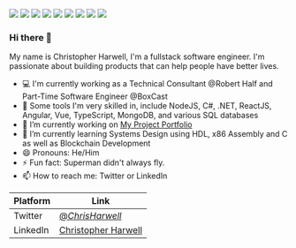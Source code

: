 
<a><img src="https://img.shields.io/badge/Backend-NodeJS-success"></a>
<a><img src="https://img.shields.io/badge/Backend-C%23-success"></a>
<a><img src="https://img.shields.io/badge/Backend-.NET-success"></a>
<a><img src="https://img.shields.io/badge/Database-PostgreSQL-9cf"></a>
<a><img src="https://img.shields.io/badge/Database-SQLServer-9cf"></a>
<a><img src="https://img.shields.io/badge/Database-Firebase-9cf"></a>
<a><img src="https://img.shields.io/badge/Langauge-TypeScript-informational"></a>
<a><img src="https://img.shields.io/badge/Frontend-React-informational"></a>
<a><img src="https://img.shields.io/badge/Frontend-Angular-informational"></a>

### Hi there 👋
My name is Christopher Harwell, I'm a fullstack software engineer. I'm passionate about building products that can help people have better lives.
<!-- Here are some ideas to get you started: -->

- 💻 I'm currently working as a Technical Consultant @Robert Half and Part-Time Software Engineer @BoxCast 
- 🔨 Some tools I'm very skilled in, include NodeJS, C#, .NET, ReactJS, Angular, Vue, TypeScript, MongoDB, and various SQL databases
- 🔭 I’m currently working on [My Project Portfolio](https://github.com/ChristopherHarwell/project-portfolio-site-2.0)
- 🌱 I’m currently learning Systems Design using HDL, x86 Assembly and C as well as Blockchain Development
- 😄 Pronouns: He/Him
- ⚡ Fun fact: Superman didn't always fly.
- 📫 How to reach me: Twitter or LinkedIn 


| Platform | Link |
| ----------- | ----------- |
| Twitter | [@_ChrisHarwell_](https://twitter.com/_ChrisHarwell_) |
| LinkedIn | [Christopher Harwell](https://www.linkedin.com/in/christopher-e-harwell/)  | 


 <!-- - 💬 Ask me about ... -->
<!-- - 🤔 I’m looking for help with [Minimalist Budget](https://github.com/ChristopherHarwell/minimalist_budget_frontend/) -->
<!-- - 👯 I’m looking to collaborate on ... -->

